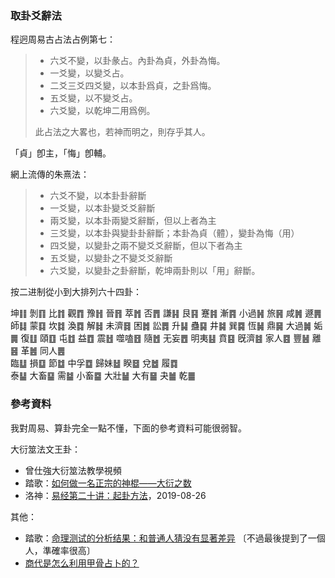 ### 取卦爻辭法

程迥<v>周易古占法</v><v>占例第七</v>：

> - 六爻不變，以卦彖占。內卦為貞，外卦為悔。
>- 一爻變，以變爻占。
> - 二爻三爻四爻變，以本卦爲貞，之卦爲悔。
>- 五爻變，以不變爻占。
> - 六爻變，以乾坤二用爲例。
>
> 此占法之大畧也，若神而明之，則存乎其人。

「貞」卽主，「悔」卽輔。

網上流傳的朱熹法：

> - 六爻不變，以本卦卦辭斷
> - 一爻變，以本卦變爻爻辭斷
> - 兩爻變，以本卦兩變爻辭斷，但以上者為主
> - 三爻變，以本卦與變卦卦辭斷；本卦為貞（體），變卦為悔（用）
> - 四爻變，以變卦之兩不變爻爻辭斷，但以下者為主
> - 五爻變，以變卦之不變爻爻辭斷
> - 六爻變，以變卦之卦辭斷，乾坤兩卦則以「用」辭斷。

按二进制從小到大排列六十四卦：

坤䷁ 剝䷖ 比䷇ 觀䷓ 豫䷏  晉䷢ 萃䷬ 否䷋
謙䷎ 艮䷳ 蹇䷦ 漸䷴ 小過䷽ 旅䷷ 咸䷞ 遯䷠  
師䷆ 蒙䷃ 坎䷜ 渙䷺ 解䷧ 未濟䷿ 困䷮ 訟䷅
升䷭ 蠱䷑ 井䷯ 巽䷸ 恆䷟ 鼎䷱ 大過䷛ 姤䷫
復䷗ 頤䷚ 屯䷂ 益䷩ 震䷲ 噬嗑䷔ 隨䷐ 无妄䷘
明夷䷣ 賁䷕ 旣濟䷾ 家人䷤ 豐䷶ 離䷝ 革䷰ 同人䷌  
 臨䷒ 損䷨ 節䷻ 中孚䷼ 歸妹䷵ 睽䷥ 兌䷹ 履䷺  
 泰䷊ 大畜䷙ 需䷄ 小畜䷈ 大壯䷡ 大有䷍ 夬䷪ 乾䷀

### 參考資料

我對周易、算卦完全一點不懂，下面的參考資料可能很弱智。

大衍筮法文王卦：

- 曾仕強大衍筮法教學視頻
- 踏歌：[如何做一名正宗的神棍——大衍之数](https://zhuanlan.zhihu.com/p/24635455)
- 洛神：[易经第二十讲：起卦方法](https://www.douban.com/note/731868226/)，2019-08-26

其他：

- 踏歌：[命理测试的分析结果：和普通人猜没有显著差异](https://zhuanlan.zhihu.com/p/35426606) 〔不過最後提到了一個人，準確率很高〕
- [商代是怎么利用甲骨占卜的？](https://www.zhihu.com/question/48606877/answer/111769866)
